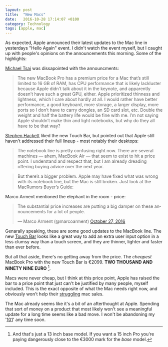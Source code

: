 ```yaml
---
layout: post
title:  "New Macs"
date:   2016-10-28 17:14:07 +0100
category: Technology
tags: [apple, mac]
---
```


As expected, Apple announced their latest updates to the Mac line in yesterdays "Hello Again" event. I didn't watch the event myself, but I caught up with people's opinions on the announcements this morning. Some of the highlights:

[Michael Tsai][mtsaipro] was dissapointed with the announcments:

>The new MacBook Pro has a premium price for a Mac that’s still limited to 16 GB of RAM, has CPU performance that is likely lackluster because Apple didn’t talk about it in the keynote, and apparently doesn’t have such a great GPU, either. Apple prioritized thinness and lightness, which I care about hardly at all. I would rather have better performance, a good keyboard, more storage, a larger display, more ports so I don’t have to carry dongles, an SD card slot, etc. Double the weight and half the battery life would be fine with me. I’m not saying Apple shouldn’t make thin and light notebooks, but why do they all have to be that way?

[Stephen Hackett][512pro] liked the new Touch Bar, but pointed out that Apple still haven't addressed their full lineup - most notably their desktops:

>The notebook line is pretty confusing right now. There are several machines — ahem, MacBook Air — that seem to exist to hit a price point. I understand and respect that, but I am already dreading offering buying advice over the next year.

>But there’s a bigger problem. Apple may have fixed what was wrong with its notebook line, but the Mac is still broken. Just look at the MacRumors Buyer’s Guide:

Marco Arment mentioned the elephant in the room - price:
<blockquote class="twitter-tweet" data-lang="en"><p lang="en" dir="ltr">The substantial price increases are putting a big damper on these announcements for a lot of people.</p>&mdash; Marco Arment (@marcoarment) <a href="https://twitter.com/marcoarment/status/791720032753557506">October 27, 2016</a></blockquote>
<script async src="//platform.twitter.com/widgets.js" charset="utf-8"></script>

Genarally speaking, these are some good updates to the MacBook line. The new [Touch Bar][touchbar] looks like a great way to add an extra user input option in a less clumsy way than a touch screen, and they are thinner, lighter and faster than ever before.

But all that aside, there's no getting away from the price. The *cheapest* MacBook Pro with the new Touch Bar is €2099. **TWO THOUSAND AND NINETY NINE EURO** [^1].

Macs were never cheap, but I think at this price point, Apple has raised the bar to a price point that just can't be justified by many people, myself included. This is the exact opposite of what the Mac needs right now, and obviously won't help their [struggling][earningscall] mac sales.

The Mac already seems like it's a bit of an afterthought at Apple. Spending that sort of money on a product that most likely won't see a meaningful update for a long time seems like a bad move. I won't be abandoning my '[101][101]' any time soon.

[^1]: And that's just a 13 inch base model. If you want a 15 inch Pro you're paying dangerously close to the €3000 mark for the *base* model.

[mtsaipro]:http://mjtsai.com/blog/2016/10/27/new-macbook-pros-and-the-state-of-the-mac/
[512pro]:https://512pixels.net/2016/10/the-mac-line-is-still-kinda-broken/
[touchbar]:https://developer.apple.com/macos/touch-bar/
[earningscall]:https://sixcolors.com/post/2016/10/apples-fiscal-4th-quarter-in-5-charts/
[101]:http://www.colm.io/2016/01/04/non-retina-macbook-pro-still-sells

